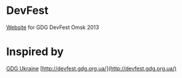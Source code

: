 DevFest
=======

[Website](http://gdgomsk.github.io/devfest/) for GDG DevFest Omsk 2013

Inspired by
===========

[GDG Ukraine](https://github.com/GDG-Ukraine/devfest)
[http://devfest.gdg.org.ua/](http://devfest.gdg.org.ua/)
